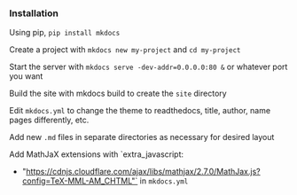 ### Installation 
Using pip, `pip install mkdocs`

Create a project with `mkdocs new my-project` and `cd my-project`

Start the server with `mkdocs serve -dev-addr=0.0.0.0:80 &` or whatever port you want

Build the site with mkdocs build to create the `site` directory

Edit `mkdocs.yml` to change the theme to readthedocs, title, author, name pages differently, etc.

Add new `.md` files in separate directories as necessary for desired layout

Add MathJaX extensions with `extra_javascript:
  - "https://cdnjs.cloudflare.com/ajax/libs/mathjax/2.7.0/MathJax.js?config=TeX-MML-AM_CHTML"` in `mkdocs.yml`